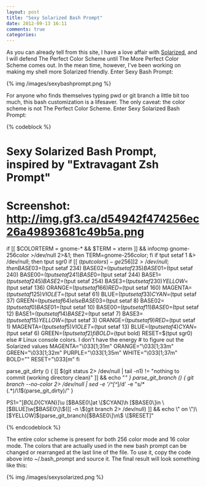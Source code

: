 ```yaml
---
layout: post
title: "Sexy Solarized Bash Prompt"
date: 2012-09-13 16:11
comments: true
categories: 
---
```


As you can already tell from this site, I have a love affair with
[Solarized](http://ethanschoonover.com/solarized), and I will defend The
Perfect Color Scheme until The More Perfect Color Scheme comes out. In
the mean time, however, I've been working on making my shell more
Solarized friendly. Enter Sexy Bash Prompt: 

{% img /images/sexybashprompt.png %}

For anyone who finds themselves typing pwd or git branch a little bit
too much, this bash customization is a lifesaver. The only caveat: the
color scheme is not The Perfect Color Scheme. Enter Sexy Solarized Bash
Prompt:

{% codeblock %}
# Sexy Solarized Bash Prompt, inspired by "Extravagant Zsh Prompt"
# Screenshot: http://img.gf3.ca/d54942f474256ec26a49893681c49b5a.png

if [[ $COLORTERM = gnome-* && $TERM = xterm ]]  && infocmp
gnome-256color >/dev/null 2>&1; then TERM=gnome-256color; fi
if tput setaf 1 &> /dev/null; then
    tput sgr0
    if [[ $(tput colors) -ge 256 ]] 2>/dev/null; then
      BASE03=$(tput setaf 234)
      BASE02=$(tput setaf 235)
      BASE01=$(tput setaf 240)
      BASE00=$(tput setaf 241)
      BASE0=$(tput setaf 244)
      BASE1=$(tput setaf 245)
      BASE2=$(tput setaf 254)
      BASE3=$(tput setaf 230)
      YELLOW=$(tput setaf 136)
      ORANGE=$(tput setaf 166)
      RED=$(tput setaf 160)
      MAGENTA=$(tput setaf 125)
      VIOLET=$(tput setaf 61)
      BLUE=$(tput setaf 33)
      CYAN=$(tput setaf 37)
      GREEN=$(tput setaf 64)
    else
      BASE03=$(tput setaf 8)
      BASE02=$(tput setaf 0)
      BASE01=$(tput setaf 10)
      BASE00=$(tput setaf 11)
      BASE0=$(tput setaf 12)
      BASE1=$(tput setaf 14)
      BASE2=$(tput setaf 7)
      BASE3=$(tput setaf 15)
      YELLOW=$(tput setaf 3)
      ORANGE=$(tput setaf 9)
      RED=$(tput setaf 1)
      MAGENTA=$(tput setaf 5)
      VIOLET=$(tput setaf 13)
      BLUE=$(tput setaf 4)
      CYAN=$(tput setaf 6)
      GREEN=$(tput setaf 2)
    fi
    BOLD=$(tput bold)
    RESET=$(tput sgr0)
else
    # Linux console colors. I don't have the energy
    # to figure out the Solarized values
    MAGENTA="\033[1;31m"
    ORANGE="\033[1;33m"
    GREEN="\033[1;32m"
    PURPLE="\033[1;35m"
    WHITE="\033[1;37m"
    BOLD=""
    RESET="\033[m"
fi

parse_git_dirty () {
  [[ $(git status 2> /dev/null | tail -n1) != "nothing to commit
(working directory clean)" ]] && echo "*"
}
parse_git_branch () {
  git branch --no-color 2> /dev/null | sed -e '/^[^*]/d' -e "s/*
\(.*\)/\1$(parse_git_dirty)/"
}

PS1="\[${BOLD}${CYAN}\]\u \[$BASE0\]at \[$CYAN\]\h \[$BASE0\]in
\[$BLUE\]\w\[$BASE0\]\$([[ -n \$(git branch 2> /dev/null) ]] && echo \"
on \")\[$YELLOW\]\$(parse_git_branch)\[$BASE0\]\n\$ \[$RESET\]"

{% endcodeblock %} 

The entire color scheme is present for both 256 color mode and 16 color
mode. The colors that are actually used in the new bash prompt can be
changed or rearranged at the last line of the file. To use it, copy the
code above into ~/.bash_prompt and source it. The final result will look
something like this:

{% img /images/sexysolarized.png %}
